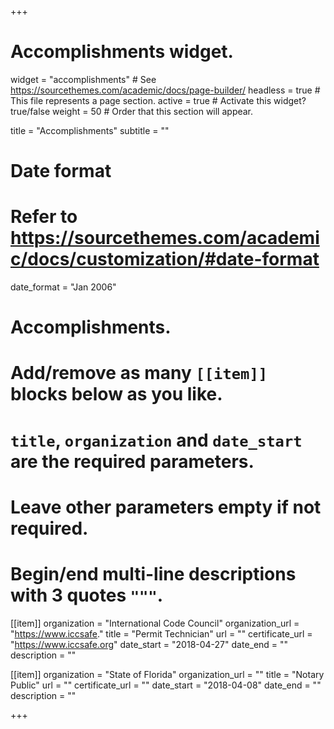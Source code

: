 +++
# Accomplishments widget.
widget = "accomplishments"  # See https://sourcethemes.com/academic/docs/page-builder/
headless = true  # This file represents a page section.
active = true  # Activate this widget? true/false
weight = 50  # Order that this section will appear.

title = "Accomplish&shy;ments"
subtitle = ""

# Date format
#   Refer to https://sourcethemes.com/academic/docs/customization/#date-format
date_format = "Jan 2006"

# Accomplishments.
#   Add/remove as many `[[item]]` blocks below as you like.
#   `title`, `organization` and `date_start` are the required parameters.
#   Leave other parameters empty if not required.
#   Begin/end multi-line descriptions with 3 quotes `"""`.

[[item]]
  organization = "International Code Council"
  organization_url = "https://www.iccsafe."
  title = "Permit Technician"
  url = ""
  certificate_url = "https://www.iccsafe.org"
  date_start = "2018-04-27"
  date_end = ""
  description = ""

[[item]]
  organization = "State of Florida"
  organization_url = ""
  title = "Notary Public"
  url = ""
  certificate_url = ""
  date_start = "2018-04-08"
  date_end = ""
  description = ""

+++

